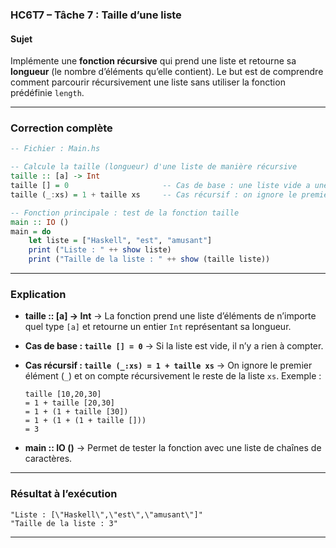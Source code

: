 ### **HC6T7 – Tâche 7 : Taille d’une liste**

#### **Sujet**

Implémente une **fonction récursive** qui prend une liste et retourne sa **longueur** (le nombre d’éléments qu’elle contient).
Le but est de comprendre comment parcourir récursivement une liste sans utiliser la fonction prédéfinie `length`.

---

### **Correction complète**

```haskell
-- Fichier : Main.hs

-- Calcule la taille (longueur) d'une liste de manière récursive
taille :: [a] -> Int
taille [] = 0                     -- Cas de base : une liste vide a une taille de 0
taille (_:xs) = 1 + taille xs     -- Cas récursif : on ignore le premier élément et on compte le reste

-- Fonction principale : test de la fonction taille
main :: IO ()
main = do
    let liste = ["Haskell", "est", "amusant"]
    print ("Liste : " ++ show liste)
    print ("Taille de la liste : " ++ show (taille liste))
```

---

### **Explication**

* **taille :: [a] -> Int**
  → La fonction prend une liste d’éléments de n’importe quel type `[a]` et retourne un entier `Int` représentant sa longueur.

* **Cas de base : `taille [] = 0`**
  → Si la liste est vide, il n’y a rien à compter.

* **Cas récursif : `taille (_:xs) = 1 + taille xs`**
  → On ignore le premier élément (`_`) et on compte récursivement le reste de la liste `xs`.
  Exemple :

  ```
  taille [10,20,30]
  = 1 + taille [20,30]
  = 1 + (1 + taille [30])
  = 1 + (1 + (1 + taille []))
  = 3
  ```

* **main :: IO ()**
  → Permet de tester la fonction avec une liste de chaînes de caractères.

---

### **Résultat à l’exécution**

```
"Liste : [\"Haskell\",\"est\",\"amusant\"]"
"Taille de la liste : 3"
```

---
